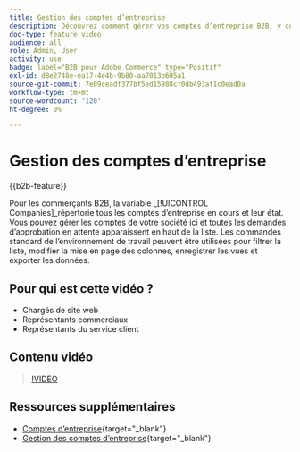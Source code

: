 ```yaml
---
title: Gestion des comptes d’entreprise
description: Découvrez comment gérer vos comptes d’entreprise B2B, y compris les demandes d’approbation en attente.
doc-type: feature video
audience: all
role: Admin, User
activity: use
badge: label="B2B pour Adobe Commerce" type="Positif"
exl-id: d8e2748e-ea17-4e4b-9b80-aa7013b605a1
source-git-commit: 7e09ceadf377bf5ed15988cf0db493af1c0ead0a
workflow-type: tm+mt
source-wordcount: '120'
ht-degree: 0%

---
```


# Gestion des comptes d’entreprise

{{b2b-feature}}

Pour les commerçants B2B, la variable _[!UICONTROL Companies]_répertorie tous les comptes d’entreprise en cours et leur état. Vous pouvez gérer les comptes de votre société ici et toutes les demandes d’approbation en attente apparaissent en haut de la liste. Les commandes standard de l’environnement de travail peuvent être utilisées pour filtrer la liste, modifier la mise en page des colonnes, enregistrer les vues et exporter les données.

## Pour qui est cette vidéo ?

- Chargés de site web
- Représentants commerciaux
- Représentants du service client

## Contenu vidéo

>[!VIDEO](https://video.tv.adobe.com/v/344447?quality=12&learn=on)

## Ressources supplémentaires

- [Comptes d’entreprise](https://experienceleague.adobe.com/docs/commerce-admin/b2b/companies/account-companies.html){target="_blank"}
- [Gestion des comptes d’entreprise](https://experienceleague.adobe.com/docs/commerce-admin/b2b/companies/account-company-manage.html){target="_blank"}
